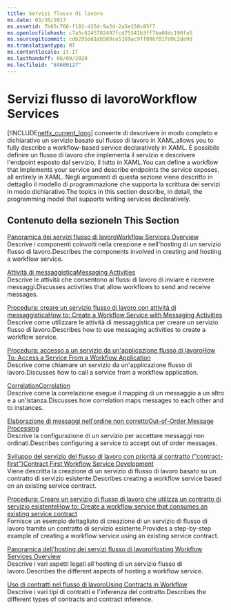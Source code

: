 ```yaml
---
title: Servizi flusso di lavoro
ms.date: 03/30/2017
ms.assetid: 7b05c766-f181-425d-9a3d-2a5e150c85f7
ms.openlocfilehash: c7a5c6245702497fcd75341b3ff7ba08dc190fa5
ms.sourcegitcommit: cdb295dd1db589ce5169ac9ff096f01fd0c2da9d
ms.translationtype: MT
ms.contentlocale: it-IT
ms.lasthandoff: 06/09/2020
ms.locfileid: "84600127"
---
```

# <a name="workflow-services"></a><span data-ttu-id="cd03b-102">Servizi flusso di lavoro</span><span class="sxs-lookup"><span data-stu-id="cd03b-102">Workflow Services</span></span>
[!INCLUDE[netfx_current_long](../../../../includes/netfx-current-long-md.md)] <span data-ttu-id="cd03b-103">consente di descrivere in modo completo e dichiarativo un servizio basato sul flusso di lavoro in XAML.</span><span class="sxs-lookup"><span data-stu-id="cd03b-103">allows you to fully describe a workflow-based service declaratively in XAML.</span></span> <span data-ttu-id="cd03b-104">È possibile definire un flusso di lavoro che implementa il servizio e descrivere l'endpoint esposto dal servizio, il tutto in XAML.</span><span class="sxs-lookup"><span data-stu-id="cd03b-104">You can define a workflow that implements your service and describe endpoints the service exposes, all entirely in XAML.</span></span> <span data-ttu-id="cd03b-105">Negli argomenti di questa sezione viene descritto in dettaglio il modello di programmazione che supporta la scrittura dei servizi in modo dichiarativo.</span><span class="sxs-lookup"><span data-stu-id="cd03b-105">The topics in this section describe, in detail, the programming model that supports writing services declaratively.</span></span>  
  
## <a name="in-this-section"></a><span data-ttu-id="cd03b-106">Contenuto della sezione</span><span class="sxs-lookup"><span data-stu-id="cd03b-106">In This Section</span></span>  
 [<span data-ttu-id="cd03b-107">Panoramica dei servizi flusso di lavoro</span><span class="sxs-lookup"><span data-stu-id="cd03b-107">Workflow Services Overview</span></span>](workflow-services-overview.md)  
 <span data-ttu-id="cd03b-108">Descrive i componenti coinvolti nella creazione e nell'hosting di un servizio flusso di lavoro.</span><span class="sxs-lookup"><span data-stu-id="cd03b-108">Describes the components involved in creating and hosting a workflow service.</span></span>  
  
 [<span data-ttu-id="cd03b-109">Attività di messaggistica</span><span class="sxs-lookup"><span data-stu-id="cd03b-109">Messaging Activities</span></span>](messaging-activities.md)  
 <span data-ttu-id="cd03b-110">Descrive le attività che consentono ai flussi di lavoro di inviare e ricevere messaggi.</span><span class="sxs-lookup"><span data-stu-id="cd03b-110">Discusses activities that allow workflows to send and receive messages.</span></span>  
  
 [<span data-ttu-id="cd03b-111">Procedura: creare un servizio flusso di lavoro con attività di messaggistica</span><span class="sxs-lookup"><span data-stu-id="cd03b-111">How to: Create a Workflow Service with Messaging Activities</span></span>](how-to-create-a-workflow-service-with-messaging-activities.md)  
 <span data-ttu-id="cd03b-112">Descrive come utilizzare le attività di messaggistica per creare un servizio flusso di lavoro.</span><span class="sxs-lookup"><span data-stu-id="cd03b-112">Describes how to use messaging activities to create a workflow service.</span></span>  
  
 [<span data-ttu-id="cd03b-113">Procedura: accesso a un servizio da un'applicazione flusso di lavoro</span><span class="sxs-lookup"><span data-stu-id="cd03b-113">How To: Access a Service From a Workflow Application</span></span>](how-to-access-a-service-from-a-workflow-application.md)  
 <span data-ttu-id="cd03b-114">Descrive come chiamare un servizio da un'applicazione flusso di lavoro.</span><span class="sxs-lookup"><span data-stu-id="cd03b-114">Discusses how to call a service from a workflow application.</span></span>  
  
 [<span data-ttu-id="cd03b-115">Correlation</span><span class="sxs-lookup"><span data-stu-id="cd03b-115">Correlation</span></span>](correlation.md)  
 <span data-ttu-id="cd03b-116">Descrive come la correlazione esegue il mapping di un messaggio a un altro e a un'istanza.</span><span class="sxs-lookup"><span data-stu-id="cd03b-116">Discusses how correlation maps messages to each other and to instances.</span></span>  
  
 [<span data-ttu-id="cd03b-117">Elaborazione di messaggi nell'ordine non corretto</span><span class="sxs-lookup"><span data-stu-id="cd03b-117">Out-of-Order Message Processing</span></span>](out-of-order-message-processing.md)  
 <span data-ttu-id="cd03b-118">Descrive la configurazione di un servizio per accettare messaggi non ordinati.</span><span class="sxs-lookup"><span data-stu-id="cd03b-118">Describes configuring a service to accept out of order messages.</span></span>  
  
 [<span data-ttu-id="cd03b-119">Sviluppo del servizio del flusso di lavoro con priorità al contratto ("contract-first")</span><span class="sxs-lookup"><span data-stu-id="cd03b-119">Contract First Workflow Service Development</span></span>](../../windows-workflow-foundation/contract-first-workflow-service-development.md)  
 <span data-ttu-id="cd03b-120">Viene descritta la creazione di un servizio di flusso di lavoro basato su un contratto di servizio esistente.</span><span class="sxs-lookup"><span data-stu-id="cd03b-120">Describes creating a workflow service based on an existing service contract.</span></span>  
  
 [<span data-ttu-id="cd03b-121">Procedura: Creare un servizio di flusso di lavoro che utilizza un contratto di servizio esistente</span><span class="sxs-lookup"><span data-stu-id="cd03b-121">How to: Create a workflow service that consumes an existing service contract</span></span>](../../windows-workflow-foundation/how-to-create-a-workflow-service-that-consumes-an-existing-service-contract.md)  
 <span data-ttu-id="cd03b-122">Fornisce un esempio dettagliato di creazione di un servizio di flusso di lavoro tramite un contratto di servizio esistente.</span><span class="sxs-lookup"><span data-stu-id="cd03b-122">Provides a step-by-step example of creating a workflow service using an existing service contract.</span></span>  
  
 [<span data-ttu-id="cd03b-123">Panoramica dell'hosting dei servizi flusso di lavoro</span><span class="sxs-lookup"><span data-stu-id="cd03b-123">Hosting Workflow Services Overview</span></span>](hosting-workflow-services-overview.md)  
 <span data-ttu-id="cd03b-124">Descrive i vari aspetti legati all'hosting di un servizio flusso di lavoro.</span><span class="sxs-lookup"><span data-stu-id="cd03b-124">Describes the different aspects of hosting a workflow service.</span></span>  
  
 [<span data-ttu-id="cd03b-125">Uso di contratti nel flusso di lavoro</span><span class="sxs-lookup"><span data-stu-id="cd03b-125">Using Contracts in Workflow</span></span>](using-contracts-in-workflow.md)  
 <span data-ttu-id="cd03b-126">Descrive i vari tipi di contratti e l'inferenza del contratto.</span><span class="sxs-lookup"><span data-stu-id="cd03b-126">Describes the different types of contracts and contract inference.</span></span>
